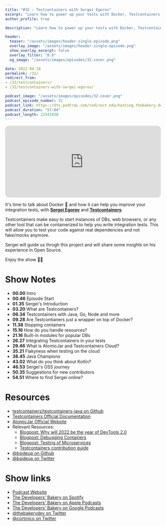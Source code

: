 ```yaml
---
title: "#32 - Testcontainers with Sergei Egorov"
excerpt: "Learn how to power up your tests with Docker, Testcontainers and Sergei Egorov"
author_profile: true

description: "Learn how to power up your tests with Docker, Testcontainers and Sergei Egorov"

header:
  teaser: "/assets/images/header-single-episode.png"
  overlay_image: "/assets/images/header-single-episode.png"
  show_overlay_excerpt: false
  overlay_filter: "0.6"
  og_image: "/assets/images/episodes/32-cover.png"

date: 2022-04-18
permalink: /32/
redirect_from:
- /32/testcontainers/
- /32/testcontainers-with-sergei-egorov/

podcast_image: "/assets/images/episodes/32-cover.png"
podcast_episode_number: 32
podcast_link: https://dts.podtrac.com/redirect.m4a/hosting.thebakery.dev/32-thedevelopersbakery-testcontainers.m4a
podcast_duration: "57:04"
podcast_length: 22541938
---
```


<iframe style="border-radius:12px" src="https://open.spotify.com/embed/episode/1ESNsW9WxoYOzeqBiqIyjO?utm_source=generator" width="100%" height="232" frameBorder="0" allowfullscreen="" allow="autoplay; clipboard-write; encrypted-media; fullscreen; picture-in-picture"></iframe>

It's time to talk about Docker 🐳  and how it can help you improve your integration tests, with [**Sergei Egorov**](https://twitter.com/bsideup) and [**Testcontainers**](https://github.com/testcontainers/testcontainers-java).

Testcontainers make easy to start instances of DBs, web browsers, or any other tool that can be containerized to help you write integration tests. This will allow you to test your code against real dependencies and not fake/mocks anymore.

Sergei will guide us throgh this project and will share some insights on his experience in Open Source. 

Enjoy the show 👨‍🍳

# Show Notes

- **00.00** Intro
- **00.46** Episode Start
- **01.35** Sergei's Introduction
- **03.20** What are Testcontainers?
- **06.34** Testcontainers with Java, Go, Node and more
- **09.28** Are Testcontianers just a wrapper on top of Docker?
- **11.38** Stopping containers
- **15.16** How do you handle resources?
- **21.16** Built-in modules for popular DBs
- **26.27** Integrating Testcontainers in your tests
- **29.46** What is AtomicJar and Testcontainers Cloud?
- **35.21** Flakyness when testing on the cloud
- **38.45** Java Champions
- **43.02** What do you think about Kotlin?
- **46.53** Sergei's OSS journey
- **50.35** Suggestions for new contributors
- **54.51** Where to find Sergei online?

# Resources

* <i class="fab fa-github"></i> [testcontainers/testcontainers-java on Github](https://github.com/testcontainers/testcontainers-java)
* <i class="fas fa-link"></i> [Testcontainers Official Documentation](https://www.testcontainers.org/)
* <i class="fas fa-link"></i> [AtomicJar Official Website](https://www.atomicjar.com/)
* Relevant Resources:
    * <i class="fas fa-link"></i> [Blogpost: Why will 2022 be the year of DevTools 2.0](https://www.atomicjar.com/2021/12/why-will-2022-be-the-year-of-devtools-2-0/)
    * <i class="fas fa-link"></i> [Blogpost: Debugging Containers](https://bsideup.github.io/posts/debugging_containers/)
    * <i class="fas fa-link"></i> [Blogpost: Testing of Microservices](https://engineering.atspotify.com/2018/01/testing-of-microservices/)
    * <i class="fas fa-link"></i> [Testcontainers contribution guide](https://www.testcontainers.org/contributing/)
* <i class="fab fa-github"></i> [@bsideup on Github](https://github.com/bsideup)
* <i class="fab fa-twitter"></i> [@bsideup on Twitter](https://twitter.com/bsideup)

# Show links

* <i class="fas fa-link"></i> [Podcast Website](https://thebakery.dev)
* <i class="fab fa-spotify"></i> [The Developers' Bakery on Spotify](https://open.spotify.com/show/4jV6Yoz7D38sZJlYMzJm3k?si=AL3ske_0R_CKlEScMhYhug)
* <i class="fas fa-podcast"></i> [The Developers' Bakery on Apple Podcasts](https://podcasts.apple.com/us/podcast/the-developers-bakery/id1542849034)
* <i class="fab fa-google-play"></i> [The Developers' Bakery on Google Podcasts](https://podcasts.google.com/feed/aHR0cHM6Ly90aGViYWtlcnkuZGV2L3BvZGNhc3QueG1s)
* <i class="fab fa-twitter"></i> [@thebakerydev on Twitter](https://twitter.com/thebakerydev)
* <i class="fab fa-twitter"></i> [@cortinico on Twitter](https://twitter.com/cortinico)
